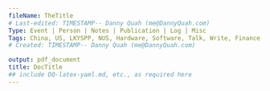 ```yaml
---
fileName: TheTitle
# Last-edited: TIMESTAMP-- Danny Quah (me@DannyQuah.com)
Type: Event | Person | Notes | Publication | Log | Misc
Tags: China, US, LKYSPP, NUS, Hardware, Software, Talk, Write, Finance, COVID19
# Created: TIMESTAMP-- Danny Quah (me@DannyQuah.com)

output: pdf_document
title: DocTitle
## include DQ-latex-yaml.md, etc., as required here
---
```


<!---
   Invisible section
-->
